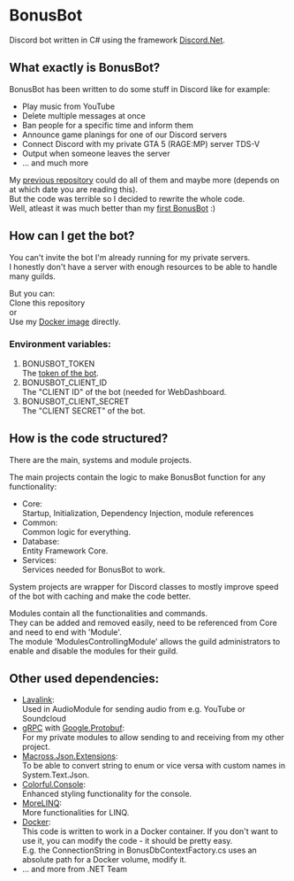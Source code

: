 # BonusBot
Discord bot written in C# using the framework [Discord.Net](https://github.com/discord-net/Discord.Net).  

## What exactly is BonusBot?  
BonusBot has been written to do some stuff in Discord like for example:  
* Play music from YouTube  
* Delete multiple messages at once  
* Ban people for a specific time and inform them  
* Announce game planings for one of our Discord servers  
* Connect Discord with my private GTA 5 (RAGE:MP) server TDS-V  
* Output when someone leaves the server  
* ... and much more  

My [previous repository](https://github.com/emre1702/BonusBot_Csharp) could do all of them and maybe more (depends on at which date you are reading this).  
But the code was terrible so I decided to rewrite the whole code.  
Well, atleast it was much better than my [first BonusBot](https://github.com/emre1702/BonusBot_Java) :)  

## How can I get the bot?
You can't invite the bot I'm already running for my private servers.  
I honestly don't have a server with enough resources to be able to handle many guilds.  

But you can:  
Clone this repository  
or  
Use my [Docker image](https://hub.docker.com/repository/docker/emre1702/bonusbot) directly.  

### Environment variables:  
1. BONUSBOT_TOKEN  
The [token of the bot](https://github.com/reactiflux/discord-irc/wiki/Creating-a-discord-bot-&-getting-a-token).  
2. BONUSBOT_CLIENT_ID  
The "CLIENT ID" of the bot (needed for WebDashboard.  
3. BONUSBOT_CLIENT_SECRET  
The "CLIENT SECRET" of the bot.

## How is the code structured?  
There are the main, systems and module projects.

The main projects contain the logic to make BonusBot function for any functionality:  
* Core:  
Startup, Initialization, Dependency Injection, module references
* Common:  
Common logic for everything.  
* Database:  
Entity Framework Core.  
* Services:  
Services needed for BonusBot to work.  

System projects are wrapper for Discord classes to mostly improve speed of the bot with caching and make the code better.  

Modules contain all the functionalities and commands.  
They can be added and removed easily, need to be referenced from Core and need to end with 'Module'.  
The module 'ModulesControllingModule' allows the guild administrators to enable and disable the modules for their guild.  


## Other used dependencies:  
* [Lavalink](https://github.com/Frederikam/Lavalink):  
Used in AudioModule for sending audio from e.g. YouTube or Soundcloud  
* [gRPC](https://github.com/grpc/grpc-dotnet) with [Google.Protobuf](https://developers.google.com/protocol-buffers/docs/csharptutorial):  
For my private modules to allow sending to and receiving from my other project.  
* [Macross.Json.Extensions](https://blog.macrosssoftware.com/):   
To be able to convert string to enum or vice versa with custom names in System.Text.Json.  
* [Colorful.Console](https://github.com/tomakita/Colorful.Console):   
Enhanced styling functionality for the console.  
* [MoreLINQ](https://github.com/morelinq/MoreLINQ):  
More functionalities for LINQ.  
* [Docker](https://hub.docker.com/):  
This code is written to work in a Docker container. If you don't want to use it, you can modify the code - it should be pretty easy.  
E.g. the ConnectionString in BonusDbContextFactory.cs uses an absolute path for a Docker volume, modify it.  
* ... and more from .NET Team  
